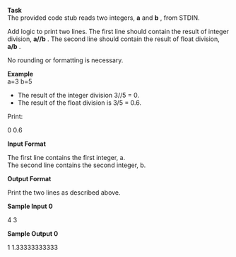 
**Task**  
The provided code stub reads two integers, **a** and  **b** , from STDIN.

Add logic to print two lines. The first line should contain the result of integer division,  **a//b**  . The second line should contain the result of float division,  **a/b**  .

No rounding or formatting is necessary.

**Example**  
  a=3
  b=5
-   The result of the integer division  3//5 = 0.
-   The result of the float division is  3/5 = 0.6.

Print:

0
0.6

**Input Format**

The first line contains the first integer,  a.  
The second line contains the second integer,  b.

**Output Format**

Print the two lines as described above.

**Sample Input 0**

4
3

**Sample Output 0**

1
1.33333333333
